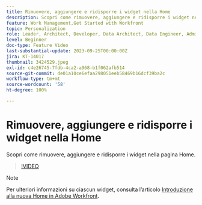 ```yaml
---
title: Rimuovere, aggiungere e ridisporre i widget nella Home
description: Scopri come rimuovere, aggiungere e ridisporre i widget nella pagina Home.
feature: Work Management,Get Started with Workfront
topic: Personalization
role: Leader, Architect, Developer, Data Architect, Data Engineer, Admin, User
level: Beginner
doc-type: Feature Video
last-substantial-update: 2023-09-25T00:00:00Z
jira: KT-14017
thumbnail: 3424529.jpeg
exl-id: c4e26745-7fdb-4ca2-a968-b1f062afb514
source-git-commit: de01a10ce6efaa298051eeb58469b16dcf39ba2c
workflow-type: tm+mt
source-wordcount: '58'
ht-degree: 100%

---
```


# Rimuovere, aggiungere e ridisporre i widget nella Home

Scopri come rimuovere, aggiungere e ridisporre i widget nella pagina Home.

>[!VIDEO](https://video.tv.adobe.com/v/3448981/?quality=12&learn=on&enablevpops&captions=ita)


>[!NOTE]
>
> Per ulteriori informazioni su ciascun widget, consulta l’articolo [Introduzione alla nuova Home in Adobe Workfront](https://experienceleague.adobe.com/docs/workfront/using/basics/home/new-home/get-started-with-new-home.html?lang=it).

